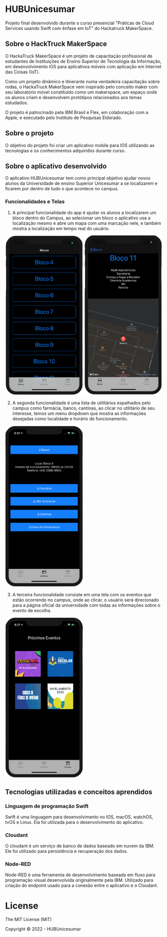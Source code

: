 # HUBUnicesumar

Projeto final desenvolvido durante o curso presencial "Práticas de Cloud Services usando Swift com ênfase em IoT" do Hackatruck MakerSpace.

## Sobre o HackTruck MakerSpace
O HackaTruck MakerSpace é um projeto de capacitação profissional de estudantes de Instituições de Ensino Superior de Tecnologia da Informação, em desenvolvimento iOS para aplicativos móveis com aplicação em Internet das Coisas (IoT).

Como um projeto dinâmico e itinerante numa verdadeira capacitação sobre rodas, o HackaTruck  MakerSpace vem inspirado pelo conceito maker com seu laboratório móvel constituído como um makerspace, um espaço onde os alunos criam e desenvolvem protótipos relacionados aos temas estudados.

O projeto é patrocinado pela IBM Brasil e Flex, em colaboração com a Apple, e executado pelo Instituto de Pesquisas Eldorado.

## Sobre o projeto
O objetivo do projeto foi criar um aplicativo mobile para IOS utilizando as tecnologias e os conhecimentos adquiridos durante curso.

## Sobre o aplicativo desenvolvido
O aplicativo HUBUnicesumar tem como principal objetivo ajudar novos alunos da Universidade de ensino Superior Unicesumar a se localizarem e ficarem por dentro de tudo o que acontece no campus.

### Funcionalidades e Telas
  1. A principal funcionalidade do app é ajudar os alunos a localizarem um bloco dentro do Campus, ao selecionar um bloco o aplicativo usa a localização mesmo e abre um mapa com uma marcação nele, e também mostra a localização em tempo real do usuário.
  
<img src="ImagensApp/telaListaBlocos.jpeg" width="250px"/><img>
<img src="ImagensApp/telaDetalhesBloco.jpeg" width="250px"/><img> 

  2. A segunda funcionalidade é uma lista de utilitários espalhados pelo campus como farmácia, banco, cantinas, ao clicar no utilitário de seu interesse, temos um menu dropdown que mostra as informações desejadas como localidade e horário de funcionamento.
  
<img src="ImagensApp/telaDetalhesUtilitarios.jpeg" width="250px"/><img>
  
  3. A terceira funcionalidade consiste em uma tela com os eventos que estão ocorrendo no campus, onde ao clicar, o usuário será direcionado para a página oficial da universidade com todas as informações sobre o evento de escolha.
  
<img src="ImagensApp/telaEventos.jpeg" width="250px"/><img>

## Tecnologias utilizadas e conceitos aprendidos

### Linguagem de programação Swift
Swift é uma linguagem para desenvolvimento no IOS, macOS, watchOS, tvOS e Linux.
Ela foi utilizada para o desenvolvimento do aplicativo.

### Cloudant
O cloudant é um serviço de banco de dados baseado em nuvem da IBM.
Ele foi utilizado para persistência e recuperação dos dados.

### Node-RED
Node-RED é uma ferramenta de desenvolvimento baseada em fluxo para programação visual desenvolvida originalmente pela IBM.
Utilizado para criação do endpoint usado para a conexão entre o aplicativo e o Cloudant.

# License
The MIT License (MIT)

Copyright ©️ 2022 - HUBUnicesumar
